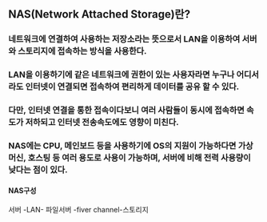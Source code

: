 ## NAS(Network Attached Storage)란?
### 네트워크에 연결하여 사용하는 저장소라는 뜻으로서 LAN을 이용하여 서버와 스토리지에 접속하는 방식을 사용한다.
### LAN을 이용하기에 같은 네트워크에 권한이 있는 사용자라면 누구나 어디서라도 인터넷이 연결되면 접속하여 편리하게 데이터를 공유 할 수 있다.
### 다만, 인터넷 연결을 통한 접속이다보니 여러 사람들이 동시에 접속하면 속도가 저하되고 인터넷 전송속도에도 영향이 미친다.
### NAS에는 CPU, 메인보드 등을 사용하기에 OS의 지원이 가능하다면 가상머신, 호스팅 등 여러 용도로 사용이 가능하며, 서버에 비해 전력 사용량이 낮다는 점이 있다.

#### NAS구성
서버 -LAN- 파일서버 -fiver channel-스토리지
